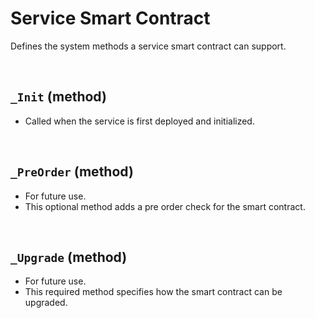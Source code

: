# Service Smart Contract

Defines the system methods a service smart contract can support.

&nbsp;
## `_Init` (method)

* Called when the service is first deployed and initialized.

&nbsp;
## `_PreOrder` (method)

* For future use.
* This optional method adds a pre order check for the smart contract.

&nbsp;
## `_Upgrade` (method)

* For future use.
* This required method specifies how the smart contract can be upgraded.
